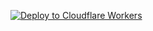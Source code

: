 [![Deploy to Cloudflare Workers](https://deploy.workers.cloudflare.com/button)](https://deploy.workers.cloudflare.com/?url=https://github.com/kcepu877/serverless)
